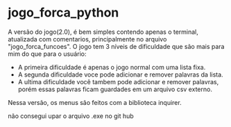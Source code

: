 # jogo_forca_python
A versão do jogo(2.0), é bem simples contendo apenas o terminal, atualizada com comentarios, principalmente no arquivo "jogo_forca_funcoes". O jogo tem 3 níveis de dificuldade que são mais para mim do que para o usuário:

- A primeira dificuldade é apenas o jogo normal com uma lista fixa.
- A segunda dificuldade voce pode adicionar e remover palavras da lista.
- A ultima dificuldade você tambem pode adicionar e remover palavras, porém essas palavras ficam guardades em um arquivo csv externo.

Nessa versão, os menus são feitos com a biblioteca inquirer.

não consegui upar o arquivo .exe no git hub
